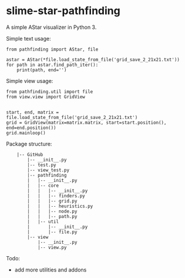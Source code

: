 # slime-star-pathfinding

A simple AStar visualizer in Python 3.

Simple text usage:

    from pathfinding import AStar, file

    astar = AStar(*file.load_state_from_file('grid_save_2_21x21.txt'))
    for path in astar.find_path_iter():
        print(path, end='')
        
Simple view usage:

    from pathfinding.util import file
    from view.view import GridView


    start, end, matrix = file.load_state_from_file('grid_save_2_21x21.txt')
    grid = GridView(matrix=matrix.matrix, start=start.position(), end=end.position())
    grid.mainloop()
    
Package structure:

```
    |-- GitHub
        |-- __init__.py
        |-- test.py
        |-- view_test.py
        |-- pathfinding
        |   |-- __init__.py
        |   |-- core
        |   |   |-- __init__.py
        |   |   |-- finders.py
        |   |   |-- grid.py
        |   |   |-- heuristics.py
        |   |   |-- node.py
        |   |   |-- path.py
        |   |-- util
        |       |-- __init__.py
        |       |-- file.py
        |-- view
            |-- __init__.py
            |-- view.py
```


Todo:
 - add more utilities and addons
